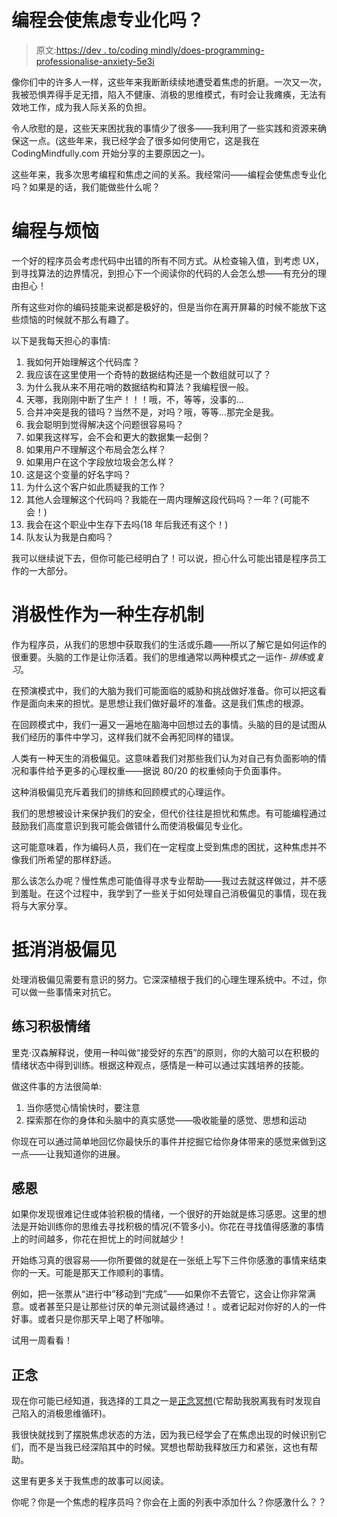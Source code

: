 # 编程会使焦虑专业化吗？

> 原文:[https://dev . to/coding mindly/does-programming-professionalise-anxiety-5e3i](https://dev.to/codingmindfully/does-programming-professionalise-anxiety-5e3i)

像你们中的许多人一样，这些年来我断断续续地遭受着焦虑的折磨。一次又一次，我被恐惧弄得手足无措，陷入不健康、消极的思维模式，有时会让我瘫痪，无法有效地工作，成为我人际关系的负担。

令人欣慰的是，这些天来困扰我的事情少了很多——我利用了一些实践和资源来确保这一点。(这些年来，我已经学会了很多如何使用它，这是我在 CodingMindfully.com 开始分享的主要原因之一)。

这些年来，我多次思考编程和焦虑之间的关系。我经常问——编程会使焦虑专业化吗？如果是的话，我们能做些什么呢？

# 编程与烦恼

一个好的程序员会考虑代码中出错的所有不同方式。从检查输入值，到考虑 UX，到寻找算法的边界情况，到担心下一个阅读你的代码的人会怎么想——有充分的理由担心！

所有这些对你的编码技能来说都是极好的，但是当你在离开屏幕的时候不能放下这些烦恼的时候就不那么有趣了。

以下是我每天担心的事情:

1.  我如何开始理解这个代码库？
2.  我应该在这里使用一个奇特的数据结构还是一个数组就可以了？
3.  为什么我从来不用花哨的数据结构和算法？我编程很一般。
4.  天哪，我刚刚中断了生产！！！哦，不，等等，没事的...
5.  合并冲突是我的错吗？当然不是，对吗？哦，等等...那完全是我。
6.  我会聪明到觉得解决这个问题很容易吗？
7.  如果我这样写，会不会和更大的数据集一起倒？
8.  如果用户不理解这个布局会怎么样？
9.  如果用户在这个字段放垃圾会怎么样？
10.  这是这个变量的好名字吗？
11.  为什么这个客户如此质疑我的工作？
12.  其他人会理解这个代码吗？我能在一周内理解这段代码吗？一年？(可能不会！)
13.  我会在这个职业中生存下去吗(18 年后我还有这个！)
14.  队友认为我是白痴吗？

我可以继续说下去，但你可能已经明白了！可以说，担心什么可能出错是程序员工作的一大部分。

# 消极性作为一种生存机制

作为程序员，从我们的思想中获取我们的生活或乐趣——所以了解它是如何运作的很重要。头脑的工作是让你活着。我们的思维通常以两种模式之一运作- *排练*或*复习*。

在预演模式中，我们的大脑为我们可能面临的威胁和挑战做好准备。你可以把这看作是面向未来的担忧。是思想让我们做好最坏的准备。这是我们焦虑的根源。

在回顾模式中，我们一遍又一遍地在脑海中回想过去的事情。头脑的目的是试图从我们经历的事件中学习，这样我们就不会再犯同样的错误。

人类有一种天生的消极偏见。这意味着我们对那些我们认为对自己有负面影响的情况和事件给予更多的心理权重——据说 80/20 的权重倾向于负面事件。

这种消极偏见充斥着我们的排练和回顾模式的心理运作。

我们的思想被设计来保护我们的安全，但代价往往是担忧和焦虑。有可能编程通过鼓励我们高度意识到我可能会做错什么而使消极偏见专业化。

这可能意味着，作为编码人员，我们在一定程度上受到焦虑的困扰，这种焦虑并不像我们所希望的那样舒适。

那么该怎么办呢？慢性焦虑可能值得寻求专业帮助——我过去就这样做过，并不感到羞耻。在这个过程中，我学到了一些关于如何处理自己消极偏见的事情，现在我将与大家分享。

# 抵消消极偏见

处理消极偏见需要有意识的努力。它深深植根于我们的心理生理系统中。不过，你可以做一些事情来对抗它。

## 练习积极情绪

里克·汉森解释说，使用一种叫做“接受好的东西”的原则，你的大脑可以在积极的情绪状态中得到训练。根据这种观点，感情是一种可以通过实践培养的技能。

做这件事的方法很简单:

1.  当你感觉心情愉快时，要注意
2.  探索那在你的身体和头脑中的真实感觉——吸收能量的感觉、思想和运动

你现在可以通过简单地回忆你最快乐的事件并挖掘它给你身体带来的感觉来做到这一点——让我知道你的进展。

## 感恩

如果你发现很难记住或体验积极的情绪，一个很好的开始就是练习感恩。这里的想法是开始训练你的思维去寻找积极的情况(不管多小)。你花在寻找值得感激的事情上的时间越多，你花在担忧上的时间就越少！

开始练习真的很容易——你所要做的就是在一张纸上写下三件你感激的事情来结束你的一天。可能是那天工作顺利的事情。

例如，把一张票从“进行中”移动到“完成”——如果你不去管它，这会让你非常满意。或者甚至只是让那些讨厌的单元测试最终通过！。或者记起对你好的人的一件好事。或者只是你那天早上喝了杯咖啡。

试用一周看看！

## 正念

现在你可能已经知道，我选择的工具之一是[正念冥想](http://www.codingmindfully.com/ultimate-guide)(它帮助我脱离我有时发现自己陷入的消极思维循环)。

我很快就找到了摆脱焦虑状态的方法，因为我已经学会了在焦虑出现的时候识别它们，而不是当我已经深陷其中的时候。冥想也帮助我释放压力和紧张，这也有帮助。

这里有更多关于我焦虑的故事可以阅读。

你呢？你是一个焦虑的程序员吗？你会在上面的列表中添加什么？你感激什么？？